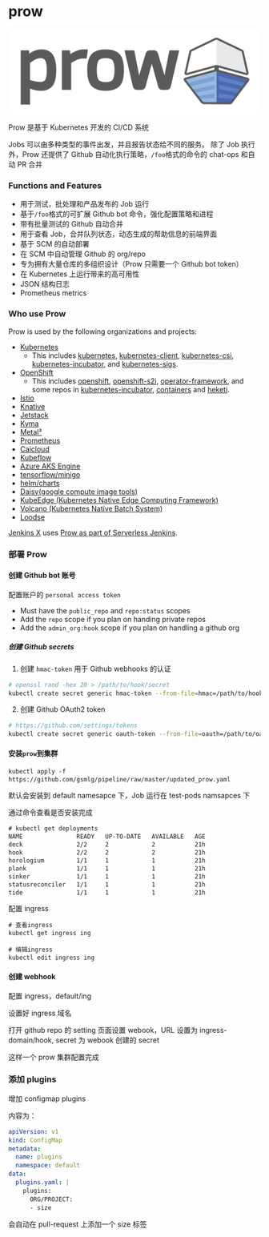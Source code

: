 # prow

![prow](./prow/logo_horizontal_solid.png)

Prow 是基于 Kubernetes 开发的 CI/CD 系统

Jobs 可以由多种类型的事件出发，并且报告状态给不同的服务。
除了 Job 执行外，Prow 还提供了 Github 自动化执行策略，`/foo`格式的命令的 chat-ops 和自动 PR 合并

### Functions and Features

- 用于测试，批处理和产品发布的 Job 运行
- 基于`/foo`格式的可扩展 Github bot 命令，强化配置策略和进程
- 带有批量测试的 Github 自动合并
- 用于查看 Job，合并队列状态，动态生成的帮助信息的前端界面
- 基于 SCM 的自动部署
- 在 SCM 中自动管理 Github 的 org/repo
- 专为拥有大量仓库的多组织设计（Prow 只需要一个 Github bot token）
- 在 Kubernetes 上运行带来的高可用性
- JSON 结构日志
- Prometheus metrics

### Who use Prow

Prow is used by the following organizations and projects:

- [Kubernetes](https://prow.k8s.io)
  - This includes [kubernetes](https://github.com/kubernetes), [kubernetes-client](https://github.com/kubernetes-client), [kubernetes-csi](https://github.com/kubernetes-csi), [kubernetes-incubator](https://github.com/kubernetes-incubator), and [kubernetes-sigs](https://github.com/kubernetes-sigs).
- [OpenShift](https://prow.svc.ci.openshift.org/)
  - This includes [openshift](https://github.com/openshift), [openshift-s2i](https://github.com/openshift-s2i), [operator-framework](https://github.com/operator-framework), and some repos in [kubernetes-incubator](https://github.com/kubernetes-incubator), [containers](https://github.com/containers) and [heketi](https://github.com/heketi).
- [Istio](https://prow.istio.io/)
- [Knative](https://prow.knative.dev/)
- [Jetstack](https://prow.build-infra.jetstack.net/)
- [Kyma](https://status.build.kyma-project.io/)
- [Metal³](https://prow.apps.ci.metal3.io/)
- [Prometheus](http://prombench.prometheus.io/)
- [Caicloud](https://github.com/caicloud)
- [Kubeflow](https://github.com/kubeflow)
- [Azure AKS Engine](https://github.com/Azure/aks-engine/tree/master/.prowci)
- [tensorflow/minigo](https://github.com/tensorflow/minigo#automated-tests)
- [helm/charts](https://github.com/helm/charts)
- [Daisy(google compute image tools)](https://github.com/GoogleCloudPlatform/compute-image-tools/tree/master/test-infra#prow-and-gubenator)
- [KubeEdge (Kubernetes Native Edge Computing Framework)](https://github.com/kubeedge/kubeedge)
- [Volcano (Kubernetes Native Batch System)](https://github.com/volcano-sh/volcano)
- [Loodse](https://public-prow.loodse.com/)

[Jenkins X](https://jenkins-x.io/) uses [Prow as part of Serverless Jenkins](https://medium.com/@jdrawlings/serverless-jenkins-with-jenkins-x-9134cbfe6870).

### 部署 Prow

#### 创建 Github bot 账号

配置账户的 `personal access token`

- Must have the `public_repo` and `repo:status` scopes
- Add the `repo` scope if you plan on handing private repos
- Add the `admin_org:hook` scope if you plan on handling a github org

##### 创建 Github secrets

1. 创建 `hmac-token` 用于 Github webhooks 的认证

```bash
# openssl rand -hex 20 > /path/to/hook/secret
kubectl create secret generic hmac-token --from-file=hmac=/path/to/hook/secret
```

2. 创建 Github OAuth2 token

```bash
# https://github.com/settings/tokens
kubectl create secret generic oauth-token --from-file=oauth=/path/to/oauth/secret
```

#### 安装`prow`到集群

```
kubectl apply -f https://github.com/gsmlg/pipeline/raw/master/updated_prow.yaml
```

默认会安装到 default namesapce 下，Job 运行在 test-pods namsapces 下

通过命令查看是否安装完成

```
# kubectl get deployments
NAME               READY   UP-TO-DATE   AVAILABLE   AGE
deck               2/2     2            2           21h
hook               2/2     2            2           21h
horologium         1/1     1            1           21h
plank              1/1     1            1           21h
sinker             1/1     1            1           21h
statusreconciler   1/1     1            1           21h
tide               1/1     1            1           21h
```

配置 ingress

```
# 查看ingress
kubectl get ingress ing

# 编辑ingress
kubectl edit ingress ing

```

#### 创建 webhook

配置 ingress，default/ing

设置好 ingress 域名

打开 github repo 的 setting 页面设置 webook，URL 设置为 ingress-domain/hook, secret 为 webook 创建的 secret

这样一个 prow 集群配置完成

### 添加 plugins

增加 configmap plugins

内容为：

```yaml
apiVersion: v1
kind: ConfigMap
metadata:
  name: plugins
  namespace: default
data:
  plugins.yaml: |
    plugins:
      ORG/PROJECT:
      - size
```

会自动在 pull-request 上添加一个 size 标签
